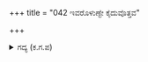 +++
title = "042 ಇವರೊಳುಣ್ಟೇ ಕೈದುವೊತ್ತವ"

+++

<details><summary>ಗದ್ಯ (ಕ.ಗ.ಪ) </summary>

42. "ಇವರಲ್ಲಿ ಆಯುಧವನ್ನು ಹಿಡಿದವರು ಯಾರಾದರೂ ಇದ್ದಾರೆಯೇ ಹುಡುಕುವೆನು" ಎನ್ನುತ್ತಾ ಆ ಬಾಣವು ಬರಲು,  ಕೃಷ್ಣನು ಕೋಪಿಸಿ ಭೀಮನನ್ನು ಗದರಿದನು. "ರಥದಿಂದ ಕೆಳಗಿಳಿದು ಆಯುಧಗಳನ್ನು ಕೆಳಗೆ ಹಾಕು, ತನ್ನನ್ನೂ ಒಳಗೊಂಡಂತೆ ಎಲ್ಲರೂ ನಿಂತಿರುವ ರೀತಿಯನ್ನು ನೋಡು" ಎನಲು ಭೀಮನು ನಸುನಗುತ್ತ ಹೀಗೆಂದನು.
</details>
